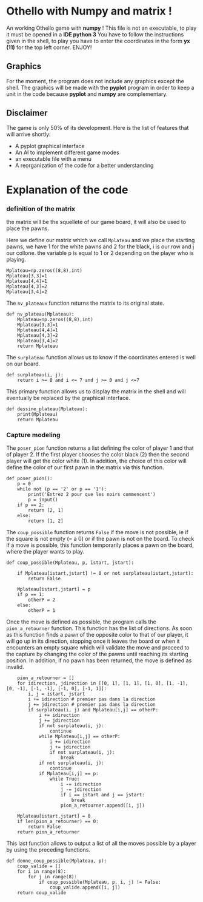# Othello with Numpy and matrix !
An working Othello game with __numpy__ !
This file is not an executable, to play it must be opened in a __IDE python 3__
You have to follow the instructions given in the shell, to play you have to enter the coordinates in the form __yx (11)__ for the top left corner.
ENJOY!

## Graphics
For the moment, the program does not include any graphics except the shell. The graphics will be made with the __pyplot__ program in order to keep a unit in the code because __pyplot__ and __numpy__ are complementary.

## Disclaimer
The game is only 50% of its development. Here is the list of features that will arrive shortly:
- A pyplot graphical interface
- An AI to implement different game modes
- an executable file with a menu
- A reorganization of the code for a better understanding

# Explanation of the code

### definition of the matrix
the matrix will be the squellete of our game board, it will also be used to place the pawns.  

Here we define our matrix which we call `Mplateau` and we place the starting pawns, we have 1 for the white pawns and 2 for the black, i is our row and j our collone. the variable p is equal to 1 or 2 depending on the player who is playing.
```
Mplateau=np.zeros((8,8),int)  
Mplateau[3,3]=1  
Mplateau[4,4]=1   
Mplateau[4,3]=2   
Mplateau[3,4]=2
```   

The `nv_plateaux` function returns the matrix to its original state.   
```
def nv_plateau(Mplateau):   
    Mplateau=np.zeros((8,8),int)  
    Mplateau[3,3]=1   
    Mplateau[4,4]=1  
    Mplateau[4,3]=2   
    Mplateau[3,4]=2  
    return Mplateau
```  


The `surplateau` function allows us to know if the coordinates entered is well on our board.  
```
def surplateau(i, j):  
    return i >= 0 and i <= 7 and j >= 0 and j <=7
```  
    
This primary function allows us to display the matrix in the shell and will eventually be replaced by the graphical interface.
```
def dessine_plateau(Mplateau):
    print(Mplateau) 
    return Mplateau  
```  
### Capture modeling

The `poser_pion` function returns a list defining the color of player 1 and that of player 2. If the first player chooses the color black (2) then the second player will get the color white (1). In addition, the choice of this color will define the color of our first pawn in the matrix via this function.
```
def poser_pion():
    p = 0
    while not (p == '2' or p == '1'):
        print('Entrez 2 pour que les noirs commencent')
        p = input()
    if p == 2:      
        return [2, 1]
    else:           
        return [1, 2]
```  
The `coup_possible` function returns `False` if the move is not possible, ie if the square is not empty (= a 0) or if the pawn is not on the board. To check if a move is possible, this function temporarily places a pawn on the board, where the player wants to play.
```
def coup_possible(Mplateau, p, istart, jstart):
    
    if Mplateau[istart,jstart] != 0 or not surplateau(istart,jstart): 
        return False                           
        
    Mplateau[istart,jstart] = p                
    if p == 1:
        otherP = 2
    else:
        otherP = 1
``` 
Once the move is defined as possible, the program calls the `pion_a_retourner` function. This function has the list of directions. As soon as this function finds a pawn of the opposite color to that of our player, it will go up in its direction, stopping once it leaves the board or when it encounters an empty square which will validate the move and proceed to the capture by changing the color of the pawns until reaching its starting position. In addition, if no pawn has been returned, the move is defined as invalid.
```
    pion_a_retourner = []
    for idirection, jdirection in [[0, 1], [1, 1], [1, 0], [1, -1], [0, -1], [-1, -1], [-1, 0], [-1, 1]]:
        i, j = istart, jstart
        i += idirection # premier pas dans la direction
        j += jdirection # premier pas dans la direction
        if surplateau(i, j) and Mplateau[i,j] == otherP:   
            i += idirection
            j += jdirection
            if not surplateau(i, j):
                continue
            while Mplateau[i,j] == otherP:
                i += idirection
                j += jdirection
                if not surplateau(i, j):
                    break
            if not surplateau(i, j):
                continue
            if Mplateau[i,j] == p: 
                while True:
                    i -= idirection
                    j -= jdirection
                    if i == istart and j == jstart:
                        break
                    pion_a_retourner.append([i, j])
                    
    Mplateau[istart,jstart] = 0 
    if len(pion_a_retourner) == 0:   
        return False
    return pion_a_retourner
```  
This last function allows to output a list of all the moves possible by a player by using the preceding functions.
```
def donne_coup_possible(Mplateau, p):
    coup_valide = []
    for i in range(8):
        for j in range(8):
            if coup_possible(Mplateau, p, i, j) != False:
                coup_valide.append([i, j])
    return coup_valide
```


